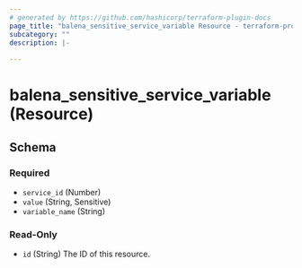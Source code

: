 ```yaml
---
# generated by https://github.com/hashicorp/terraform-plugin-docs
page_title: "balena_sensitive_service_variable Resource - terraform-provider-balena"
subcategory: ""
description: |-
  
---
```


# balena_sensitive_service_variable (Resource)





<!-- schema generated by tfplugindocs -->
## Schema

### Required

- `service_id` (Number)
- `value` (String, Sensitive)
- `variable_name` (String)

### Read-Only

- `id` (String) The ID of this resource.
